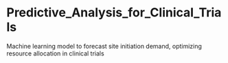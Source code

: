 # Predictive_Analysis_for_Clinical_Trials
Machine learning model to forecast site  initiation demand, optimizing resource allocation in clinical trials
